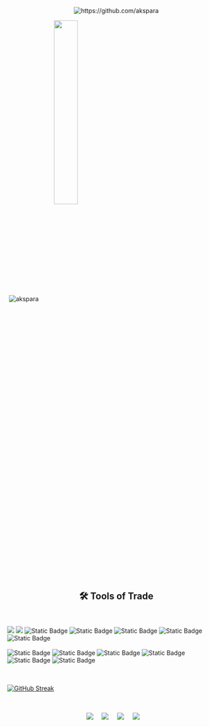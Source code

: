
  <br> <br>
<p align="center">
 <img src="https://komarev.com/ghpvc/?username=akspara" alt="https://github.com/akspara" />
</p>
<p>&nbsp;<img align="center" src="https://github-readme-stats.vercel.app/api?username=akspara&show_icons=true&locale=en&theme=blue-green"  alt="akspara"/>&nbsp;&nbsp;&nbsp;&nbsp;&nbsp;&nbsp;&nbsp;&nbsp;
<img align="center" width="33%" src="https://github-readme-stats.vercel.app/api/top-langs/?username=akspara&layout=compact&theme=blue-green" />
</p>

<h2 align="center"> 🛠️ Tools of Trade</h2>
<br>

![](https://img.shields.io/badge/Code-React-informational?style=flat&logo=react&color=61DAFB)
![](https://img.shields.io/badge/Code-Springboot-green?style=flat&logo=springboot&logoColor=green)
![Static Badge](https://img.shields.io/badge/Code-Java-yellow?style=flat&logo=javascript&logoColor=yellow)
![Static Badge](https://img.shields.io/badge/Code-HTML5-orange?style=flat&logo=html5&logoColor=orange)
![Static Badge](https://img.shields.io/badge/Code-CSS3-blue?style=flat&logo=css3&logoColor=blue)
![Static Badge](https://img.shields.io/badge/Code-PHP-8A2BE2?style=flat&logo=php&logoColor=8A2BE2)
![Static Badge](https://img.shields.io/badge/Code-MYSQL-orange?style=flat&logo=mysql&logoColor=orange)
<br><br>
![Static Badge](https://img.shields.io/badge/Tools-Git-orange?style=flat&logo=git&logoColor=orange)
![Static Badge](https://img.shields.io/badge/Tools-Bamboo-blue?style=flat&logo=bamboo&logoColor=blue)
![Static Badge](https://img.shields.io/badge/Tools-BitBucket-blue?style=flat&logo=bitbucket&logoColor=blue)
![Static Badge](https://img.shields.io/badge/Tools-PostMan-orange?style=flat&logo=postman&logoColor=orange)
![Static Badge](https://img.shields.io/badge/Tools-Jira-blue?style=flat&logo=jira&logoColor=blue)
![Static Badge](https://img.shields.io/badge/Tools-AWS-orange?style=flat&logo=amazonwebservices&logoColor=orange)
<br/><br/><br/>

   [![GitHub Streak](https://github-readme-streak-stats.herokuapp.com/?user=akspara&theme=blue-green)](https://git.io/streak-stats)
<br><br><br>
<p align="center">
  <a target="_blank"href="https://www.linkedin.com/in/akshit-tiwari/"><img src="https://img.shields.io/badge/linkedin-%230077B5.svg?&style=for-the-badge&logo=linkedin&logoColor=white" /></a>&nbsp;&nbsp;&nbsp;&nbsp;
  <a href="mailto:akshittacker@gmail.com?subject=Hello%20Akshit,%20From%20Github"><img src="https://img.shields.io/badge/gmail-%23D14836.svg?&style=for-the-badge&logo=gmail&logoColor=white" /></a>&nbsp;&nbsp;&nbsp;&nbsp;
   <a target="_blank"href="https://www.hackerearth.com/@akshittacker/"><img src="https://img.shields.io/badge/HackerEarth-15376e.svg?&style=for-the-badge&logo=hackerearth&logoColor=white" /></a>&nbsp;&nbsp;&nbsp;&nbsp;
 <a target="_blank"href="https://www.hackerrank.com/profile/AkshitTiwari/"><img src="https://img.shields.io/badge/HackerRank-3c3d78.svg?&style=for-the-badge&logo=hackerrank&logoColor=white" /></a>&nbsp;&nbsp;&nbsp;&nbsp;
</p>
